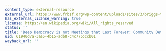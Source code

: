 ```yaml
---
content_type: external-resource
external_url: https://www.frbsf.org/wp-content/uploads/sites/3/briggs-thompson.pdf
has_external_license_warning: true
license: https://en.wikipedia.org/wiki/All_rights_reserved
status: ''
title: 'Deep Democracy is not Meetings that Last Forever: Community Development Next'
uid: 61940d7a-3ae5-4b15-adb8-c4c775bccb01
wayback_url: ''
---
```

